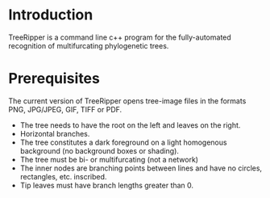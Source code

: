 # Introduction #

TreeRipper is a command line c++ program for the fully-automated recognition of multifurcating phylogenetic trees.


# Prerequisites #

The current version of TreeRipper opens tree-image files in the formats PNG, JPG/JPEG, GIF, TIFF or PDF.
  * The tree needs to have the root on the left and leaves on the right.
  * Horizontal branches.
  * The tree constitutes a dark foreground on a light homogenous background (no background boxes or shading).
  * The tree must be bi- or multifurcating (not a network)
  * The inner nodes are branching points between lines and have no circles, rectangles, etc. inscribed.
  * Tip leaves must have branch lengths greater than 0.